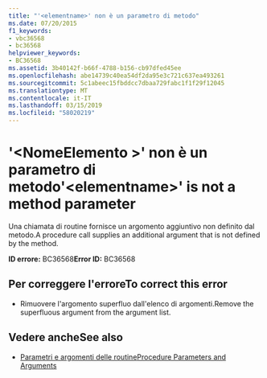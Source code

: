 ```yaml
---
title: "'<elementname>' non è un parametro di metodo"
ms.date: 07/20/2015
f1_keywords:
- vbc36568
- bc36568
helpviewer_keywords:
- BC36568
ms.assetid: 3b40142f-b66f-4788-b156-cb97dfed45ee
ms.openlocfilehash: abe14739c40ea54df2da95e3c721c637ea493261
ms.sourcegitcommit: 5c1abeec15fbddcc7dbaa729fabc1f1f29f12045
ms.translationtype: MT
ms.contentlocale: it-IT
ms.lasthandoff: 03/15/2019
ms.locfileid: "58020219"
---
```

# <a name="elementname-is-not-a-method-parameter"></a><span data-ttu-id="aff9f-102">'\<NomeElemento >' non è un parametro di metodo</span><span class="sxs-lookup"><span data-stu-id="aff9f-102">'\<elementname>' is not a method parameter</span></span>
<span data-ttu-id="aff9f-103">Una chiamata di routine fornisce un argomento aggiuntivo non definito dal metodo.</span><span class="sxs-lookup"><span data-stu-id="aff9f-103">A procedure call supplies an additional argument that is not defined by the method.</span></span>  
  
 <span data-ttu-id="aff9f-104">**ID errore:** BC36568</span><span class="sxs-lookup"><span data-stu-id="aff9f-104">**Error ID:** BC36568</span></span>  
  
## <a name="to-correct-this-error"></a><span data-ttu-id="aff9f-105">Per correggere l'errore</span><span class="sxs-lookup"><span data-stu-id="aff9f-105">To correct this error</span></span>  
  
-   <span data-ttu-id="aff9f-106">Rimuovere l'argomento superfluo dall'elenco di argomenti.</span><span class="sxs-lookup"><span data-stu-id="aff9f-106">Remove the superfluous argument from the argument list.</span></span>  
  
## <a name="see-also"></a><span data-ttu-id="aff9f-107">Vedere anche</span><span class="sxs-lookup"><span data-stu-id="aff9f-107">See also</span></span>

- [<span data-ttu-id="aff9f-108">Parametri e argomenti delle routine</span><span class="sxs-lookup"><span data-stu-id="aff9f-108">Procedure Parameters and Arguments</span></span>](../../visual-basic/programming-guide/language-features/procedures/procedure-parameters-and-arguments.md)
